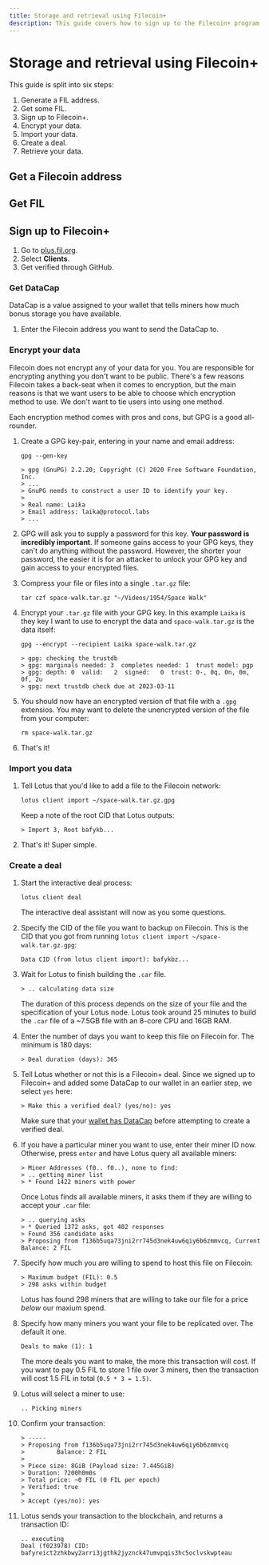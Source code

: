 ```yaml
---
title: Storage and retrieval using Filecoin+
description: This guide covers how to sign up to the Filecoin+ program, store some data on the Filecoin network using a miner, and how to retrieve that data from the miner.
---
```


# Storage and retrieval using Filecoin+

This guide is split into six steps:

1. Generate a FIL address.
1. Get some FIL.
1. Sign up to Filecoin+.
1. Encrypt your data.
1. Import your data.
1. Create a deal. 
1. Retrieve your data. 

## Get a Filecoin address

<!-- 
    Where should a dev create their address?
        Can we expect them to spin up a node _just_ to create an address? Probably not.
        The easiest way is to use Filfox.io's _hot wallet_ feature. Although, I'm not super sure how secure this method is.
-->

## Get FIL

<!--
    This bit is tricky. We wanna tell folks _how_ to get FIL, but we don't wanna tell there _where_ to get FIL. Like, the general process is:

    1. Go to an exchange.
    1. Sign up.
    1. Add some funds.
    1. Swap those funds for FIL.
    1. Done.

    However, we absolutely shouldn't say _got to xyz-exchange. Think we'll get into some legal trouble there.
-->

## Sign up to Filecoin+

<!-- 
    What Filecoin+ is.
    Who it's for.
    Why it exists.
-->

1. Go to [plus.fil.org](plus.fil.org).
1. Select **Clients**.
1. Get verified through GitHub.

### Get DataCap

DataCap is a value assigned to your wallet that tells miners how much bonus storage you have available.

1. Enter the Filecoin address you want to send the DataCap to.  

### Encrypt your data

Filecoin does not encrypt any of your data for you. You are responsible for encrypting anything you don't want to be public. There's a few reasons Filecoin takes a back-seat when it comes to encryption, but the main reasons is that we want users to be able to choose which encryption method to use. We don't want to tie users into using one method.

Each encryption method comes with pros and cons, but GPG is a good all-rounder.

1. Create a GPG key-pair, entering in your name and email address:

    ```shell
    gpg --gen-key

    > gpg (GnuPG) 2.2.20; Copyright (C) 2020 Free Software Foundation, Inc.
    > ...
    > GnuPG needs to construct a user ID to identify your key.
    >
    > Real name: Laika 
    > Email address: laika@protocol.labs
    > ...
    ```

1. GPG will ask you to supply a password for this key. **Your password is incredibly important**. If someone gains access to your GPG keys, they can't do anything without the password. However, the shorter your password, the easier it is for an attacker to unlock your GPG key and gain access to your encrypted files.
1. Compress your file or files into a single `.tar.gz` file:

    ```shell
    tar czf space-walk.tar.gz "~/Videos/1954/Space Walk"
    ```

1. Encrypt your `.tar.gz` file with your GPG key. In this example `Laika` is they key I want to use to encrypt the data and `space-walk.tar.gz` is the data itself:

    ```shell
    gpg --encrypt --recipient Laika space-walk.tar.gz 

    > gpg: checking the trustdb
    > gpg: marginals needed: 3  completes needed: 1  trust model: pgp
    > gpg: depth: 0  valid:   2  signed:   0  trust: 0-, 0q, 0n, 0m, 0f, 2u
    > gpg: next trustdb check due at 2023-03-11
    ```

1. You should now have an encrypted version of that file with a `.gpg` extensios. You may want to delete the unencrypted version of the file from your computer:

    ```shell
    rm space-walk.tar.gz
    ```

1. That's it!

### Import you data

1. Tell Lotus that you'd like to add a file to the Filecoin network:

    ```shell
    lotus client import ~/space-walk.tar.gz.gpg 
    ```

    Keep a note of the root CID that Lotus outputs:

    ```shell
    > Import 3, Root bafykb...
    ```

1. That's it! Super simple.

### Create a deal 

1. Start the interactive deal process:

    ```shell
    lotus client deal
    ```

    The interactive deal assistant will now as you some questions.

1. Specify the CID of the file you want to backup on Filecoin. This is the CID that you got from running `lotus client import ~/space-walk.tar.gz.gpg`:

    ```shell
    Data CID (from lotus client import): bafykbz...
    ```

1. Wait for Lotus to finish building the `.car` file.

    ```shell
    > .. calculating data size 
    ```

    The duration of this process depends on the size of your file and the specification of your Lotus node. Lotus took around 25 minutes to build the `.car` file of a ~7.5GB file with an 8-core CPU and 16GB RAM.

1. Enter the number of days you want to keep this file on Filecoin for. The minimum is 180 days:

    ```shell
    > Deal duration (days): 365 
    ``` 

1. Tell Lotus whether or not this is a Filecoin+ deal. Since we signed up to Filecoin+ and added some DataCap to our wallet in an earlier step, we select `yes` here:

    ```shell
    > Make this a verified deal? (yes/no): yes
    ```

    Make sure that your [wallet has DataCap](#get-datacap) before attempting to create a verified deal.


1. If you have a particular miner you want to use, enter their miner ID now. Otherwise, press `enter` and have Lotus query all available miners: 

    ```shell
    > Miner Addresses (f0.. f0..), none to find: 
    > .. getting miner list
    > * Found 1422 miners with power
    ```

    Once Lotus finds all available miners, it asks them if they are willing to accept your `.car` file:

    ```shell
    > .. querying asks
    > * Queried 1372 asks, got 402 responses
    > Found 356 candidate asks
    > Proposing from f136b5uqa73jni2rr745d3nek4uw6qiy6b6zmmvcq, Current Balance: 2 FIL
    ```

1. Specify how much you are willing to spend to host this file on Filecoin:

    ```shell
    > Maximum budget (FIL): 0.5
    > 298 asks within budget
    ```

    Lotus has found 298 miners that are willing to take our file for a price _below_ our maxium spend.

1. Specify how many miners you want your file to be replicated over. The default it one. 
    
    ```shell
    Deals to make (1): 1
    ```

    The more deals you want to make, the more this transaction will cost. If you want to pay 0.5 FIL to store 1 file over 3 miners, then the transaction will cost 1.5 FIL in total (`0.5 * 3 = 1.5)`.

1. Lotus will select a miner to use:

    ```shell
    .. Picking miners
    ```

1. Confirm your transaction:

    ```shell
    > -----
    > Proposing from f136b5uqa73jni2rr745d3nek4uw6qiy6b6zmmvcq
    >         Balance: 2 FIL
    > 
    > Piece size: 8GiB (Payload size: 7.445GiB)
    > Duration: 7200h0m0s
    > Total price: ~0 FIL (0 FIL per epoch)
    > Verified: true
    > 
    > Accept (yes/no): yes
    ```

1. Lotus sends your transaction to the blockchain, and returns a transaction ID:

    ```shell
    .. executing
    Deal (f023978) CID: bafyreict2zhkbwy2arri3jgthk2jyznck47umvpqis3hc5oclvskwpteau
    ```

<!--
## Notes

Here's a collection of stuff I got stuck on, got confused about, or just didn't like.

### Deal states are confusing

We need to list out what the different _deal states_ mean. Like, mine is currently on `StorageDealClientFunding`. Is that good? In fact, we should probably list exactly what each item in this table means:

```
lotus client list-deals

> DealCid      DealId  Provider  State                     On Chain?  Slashed?  PieceCID     Size       Price             Duration  Verified  
> ...efwnzpxq  0       f0127354  StorageDealClientFunding  N          N         ...tun3yeoi  7.938 GiB  0.0002093832 FIL  523458    true  
```

### Calculating data size

Calculating data size takes quite a long time, and there's no output saying that it's still processing or loading. Also, if you start the deal making process but then cancel out after Lotus has calculated the data size, and then try to remake a deal using the same CID, Lotus tries to calculate the data size all over again! Why can't Lotus just check if it's already calculated the data size of that CID?

It took about 25 minutes to calculate the data size of a ~7.5GB file on an 8 core 16GB Digital Ocean droplet.

### From the deal making process:

```shell
root@ubuntu-s-4vcpu-8gb-tor1-01:~# lotus client local                                         
1: bafykbzacec2qg6o25kxnyx7hndxdfcfj2qlnv3bzb4pjefuf42dsx5wjjmc2g @/root/the-lord-of-the-rings
-trilogy.tar.gz.gpg (import)                                                                  
2: <nil> @/root/list (import)                                                                 
root@ubuntu-s-4vcpu-8gb-tor1-01:~# lotus client deal                                          
Data CID (from lotus client import): bafykbzacec2qg6o25kxnyx7hndxdfcfj2qlnv3bzb4pjefuf42dsx5wj
jmc2g                                                                                         
.. calculating data size                                                                      
Deal duration (days): ^CERROR: EOF 
root@ubuntu-s-4vcpu-8gb-tor1-01:~# lotus client deal                                          
Data CID (from lotus client import): bafykbzacec2qg6o25kxnyx7hndxdfcfj2qlnv3bzb4pjefuf42dsx5wj
jmc2g                                                                                         
.. calculating data size                                                                      
Deal duration (days): 300 
Make this a verified deal? (yes/no): yes
Miner Addresses (f0.. f0..), none to find: 
.. getting miner list
* Found 1422 miners with power[k1;5A
.. querying asks
* Queried 1372 asks, got 402 responses
Found 356 candidate asks
Proposing from f136b5uqa73jni2rr745d3nek4uw6qiy6b6zmmvcq, Current Balance: 2 FIL
Maximum budget (FIL): 0.5
Error: parsing FIL: unrecognized suffix: "\x02\x1b[1;5A\x1bkkk0.5"
Proposing from f136b5uqa73jni2rr745d3nek4uw6qiy6b6zmmvcq, Current Balance: 2 FIL
Maximum budget (FIL): 0.5
298 asks within budget
Deals to make (1): 1
.. Picking miners
-----
Proposing from f136b5uqa73jni2rr745d3nek4uw6qiy6b6zmmvcq
        Balance: 2 FIL

Piece size: 8GiB (Payload size: 7.445GiB)
Duration: 7200h0m0s
Total price: ~0 FIL (0 FIL per epoch)
Verified: true

Accept (yes/no): yes
.. executing
Deal (f023978) CID: bafyreict2zhkbwy2arri3jgthk2jyznck47umvpqis3hc5oclvskwpteau

```
-->
